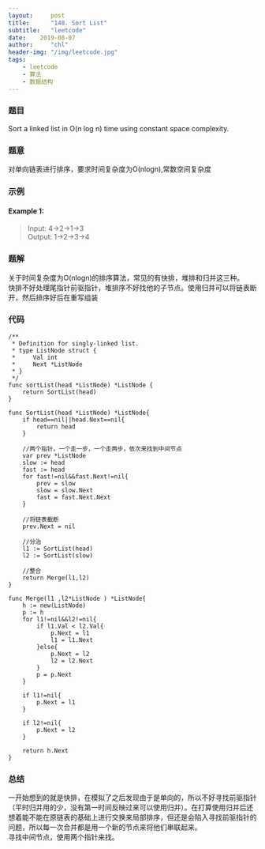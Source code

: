 ```yaml
---
layout:     post
title:      "148. Sort List"
subtitle:   "leetcode"
date:    2019-08-07
author:     "chl"
header-img: "/img/leetcode.jpg"
tags:
    - leetcode
    - 算法
    - 数据结构
--- 
```


### 题目
Sort a linked list in O(n log n) time using constant space complexity.

### 题意
对单向链表进行排序，要求时间复杂度为O(nlogn),常数空间复杂度

### 示例
#### Example 1:  
> Input: 4->2->1->3  
> Output: 1->2->3->4

### 题解
关于时间复杂度为O(nlogn)的排序算法，常见的有快排，堆排和归并这三种。  
快排不好处理尾指针前驱指针，堆排序不好找他的子节点。使用归并可以将链表断开，然后排序好后在重写组装
### 代码

```
/**
 * Definition for singly-linked list.
 * type ListNode struct {
 *     Val int
 *     Next *ListNode
 * }
 */
func sortList(head *ListNode) *ListNode {
    return SortList(head)
}

func SortList(head *ListNode) *ListNode{
    if head==nil||head.Next==nil{
        return head
    }
    
    //两个指针，一个走一步，一个走两步，依次来找到中间节点
    var prev *ListNode
    slow := head
    fast := head
    for fast!=nil&&fast.Next!=nil{
        prev = slow
        slow = slow.Next
        fast = fast.Next.Next
    }
    
    //将链表截断
    prev.Next = nil
    
    //分治
    l1 := SortList(head)
    l2 := SortList(slow)
    
    //整合
    return Merge(l1,l2)
}

func Merge(l1 ,l2*ListNode ) *ListNode{
    h := new(ListNode)    
    p := h
    for l1!=nil&&l2!=nil{
        if l1.Val < l2.Val{
            p.Next = l1
            l1 = l1.Next
        }else{
            p.Next = l2
            l2 = l2.Next
        }
        p = p.Next
    }
    
    if l1!=nil{
        p.Next = l1  
    }
    
    if l2!=nil{
        p.Next = l2
    }
    
    return h.Next
}
```

### 总结
一开始想到的就是快排，在模拟了之后发现由于是单向的，所以不好寻找前驱指针（平时归并用的少，没有第一时间反映过来可以使用归并）。在打算使用归并后还想着能不能在原链表的基础上进行交换来局部排序，但还是会陷入寻找前驱指针的问题，所以每一次合并都是用一个新的节点来将他们串联起来。  
寻找中间节点，使用两个指针来找。
